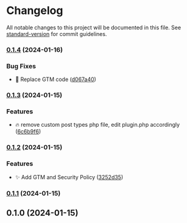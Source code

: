 # Changelog

All notable changes to this project will be documented in this file. See [standard-version](https://github.com/conventional-changelog/standard-version) for commit guidelines.

### [0.1.4](https://github.com/Herm71/jc-core-functionality/compare/v0.1.3...v0.1.4) (2024-01-16)


### Bug Fixes

* :art: Replace GTM code ([d067a40](https://github.com/Herm71/jc-core-functionality/commit/d067a40b19e0e01c4afb7f14ae5cd16f1afb884d))

### [0.1.3](https://github.com/Herm71/jc-core-functionality/compare/v0.1.2...v0.1.3) (2024-01-15)


### Features

* :fire: remove custom post types php file, edit plugin.php accordingly ([6c6b9f6](https://github.com/Herm71/jc-core-functionality/commit/6c6b9f683c8551b0bd5738c0213059a871f8cda0))

### [0.1.2](https://github.com/Herm71/jc-core-functionality/compare/v0.1.1...v0.1.2) (2024-01-15)


### Features

* :sparkles: Add GTM and Security Policy ([3252d35](https://github.com/Herm71/jc-core-functionality/commit/3252d35080d029a9c2ca32f5971a43b28a0a6a54))

### [0.1.1](https://github.com/Herm71/jc-core-functionality/compare/v0.1.0...v0.1.1) (2024-01-15)

## 0.1.0 (2024-01-15)
